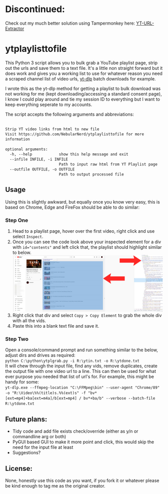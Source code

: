 # Discontinued:
Check out my much better solution using Tampermonkey here: [YT-URL-Extractor](../../../YT-URL-Extractor)


# ytplaylisttofile
This Python 3 script allows you to bulk grab a YouTube playlist page, strip out the urls and save them to a text file. It's a little non straight forward but it does work and gives you a working list to use for whatever reason you need a scraped channel list of video urls, [yt-dlp](https://github.com/yt-dlp/yt-dlp) batch downloads for example.

I wrote this as the yt-dlp method for getting a playlist to bulk download was not working for me (kept downloading/accessing a standard consent page), I know I could play around and tie my session ID to everything but I want to keep everything seperate to my accounts.

The script accepts the following arguments and abbreviations:
```usage: ytplgrab.py [-h] --infile INFILE --outfile OUTFILE

Strip YT video links from html to new file
Visit https://github.com/NebularNerd/ytplaylisttofile for more information

optional arguments:
  -h, --help            show this help message and exit
  --infile INFILE, -i INFILE
                        Path to input raw html from YT Playlist page
  --outfile OUTFILE, -o OUTFILE
                        Path to output processed file
```

## Usage
Using this is slightly awkward, but equally once you know very easy, this is based on Chrome, Edge and FireFox should be able to do similar:

### Step One
1) Head to a playlist page, hover over the first video, right click and use select ```Inspect```.
2) Once you can see the code look above your inspected element for a div with ```id="contents"``` and left click that, the playlist should highlight similar to below.
![Example playlist page](https://raw.githubusercontent.com/NebularNerd/ytplaylisttofile/main/ytplaylisttofile-example%20grab.jpg)
3) Right click that div and select ```Copy > Copy Element``` to grab the whole div with all the vids.
4) Paste this into a blank text file and save it.

### Step Two
Open a console/command prompt and run something similar to the below, adjust dirs and drives as required:  
```python C:\python\ytplgrab.py -i R:\ytin.txt -o R:\ytdone.txt```  
It will chew through the input file, find any vids, remove duplicates, create the output file with one video url to a line. This can then be used for what ever purpose you needed that list of url's for. For example, this might be handy for some:  
```yt-dlp.exe --ffmpeg-location "C:\FFMpeg\bin" --user-agent "Chrome/89" -o "R:\Video\%%(title)s.%%(ext)s" -f "bv*[ext=mp4]+ba[ext=m4a]/b[ext=mp4] / bv*+ba/b" --verbose --batch-file R:\ytdone.txt```

## Future plans:
- Tidy code and add file exists check/override (either as y/n or commandline arg or both)
- PyGUI based GUI to make it more point and click, this would skip the need for the input file at least
- Suggestions?

## License:
None, honestly use this code as you want, if you fork it or whatever please be kind enough to tag me as the original creator.
